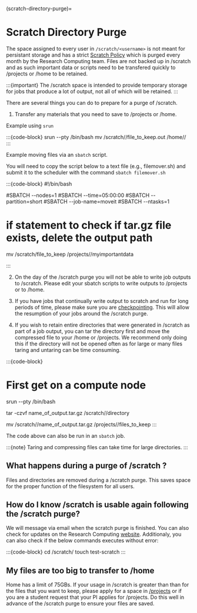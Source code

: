 (scratch-directory-purge)=
# Scratch Directory Purge

The space assigned to every user in `/scratch/<username>` is not meant for persistant storage and has a strict [Scratch Policy](https://rc.northeastern.edu/policies-scratch-space-policy/) which is purged every month by the Research Computing team. Files are not backed up in /scratch and as such important data or scripts need to be transfered quickly to /projects or /home to be retained.

:::{important}
The /scratch space is intended to provide temporary storage for jobs that produce a lot of output, not all of which will be retained.
:::

There are several things you can do to prepare for a purge of /scratch.

1. Transfer any materials that you need to save to /projects or /home.

Example using `srun`

:::{code-block}
srun --pty /bin/bash
mv /scratch/<username>/file_to_keep.out /home/<username>/
:::

Example moving files via an `sbatch` script.

You will need to copy the script below to a text file (e.g., filemover.sh) and submit it to the scheduler with the command `sbatch filemover.sh`

:::{code-block}
#!/bin/bash

#SBATCH --nodes=1
#SBATCH --time=05:00:00
#SBATCH --partition=short
#SBATCH --job-name=moveit
#SBATCH --ntasks=1

# if statement to check if tar.gz file exists, delete the output path

mv /scratch/file_to_keep /projects/<groupname>/myimportantdata

:::

2. On the day of the /scratch purge you will not be able to write job outputs to /scratch. Please edit your sbatch scripts to write outputs to /projects or to /home.

3. If you have jobs that continually write output to scratch and run for long periods of time, please make sure you are [checkpointing](https://rc-docs.northeastern.edu/en/latest/best-practices/checkpointing.html). This will allow the resumption of your jobs around the /scratch purge.

4. If you wish to retain entire directories that were generated in /scratch as part of a job output, you can tar the directory first and move the compressed file to your /home or /projects. We recommend only doing this if the directory will not be opened often as for large or many files taring and untaring can be time consuming.

:::{code-block}
# First get on a compute node
srun --pty /bin/bash

tar -czvf name_of_output.tar.gz /scratch/<username>/directory

mv /scratch/<username>/name_of_output.tar.gz /projects/<groupname>/files_to_keep
:::

The code above can also be run in an `sbatch` job.

:::{note}
Taring and compressing files can take time for large directories.
:::

## What happens during a purge of /scratch ?

Files and directories are removed during a /scratch purge. This saves space for the proper function of the filesystem for all users.

## How do I know /scratch is usable again following the /scratch purge?

We will message via email when the scratch purge is finished. You can also check for updates on the Research Computing [website](https://rc.northeastern.edu/status-updates/). Additionaly, you can also check if the below commands executes without error:

:::{code-block}
cd /scratch/<username>
touch test-scratch
:::

## My files are too big to transfer to /home

Home has a limit of 75GBs. If your usage in /scratch is greater than than for the files that you want to keep, please apply for a space in [/projects](https://bit.ly/NURC-NewStorage) or if you are a student request that your PI applies for /projects. Do this well in advance of the /scratch purge to ensure your files are saved.
